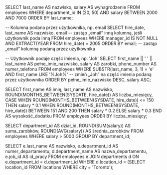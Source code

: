 SELECT 
    last_name AS nazwisko, 
    salary AS wynagrodzenie
FROM 
    employees
WHERE 
    department_id IN (20, 50) AND 
    salary BETWEEN 2000 AND 7000
ORDER BY 
    last_name;


-- Kolumna podana przez użytkownika, np. email
SELECT 
    hire_date, 
    last_name AS nazwisko, 
    email -- zastąp „email” inną kolumną, jeśli użytkownik poda inną
FROM 
    employees
WHERE 
    manager_id IS NOT NULL AND 
    EXTRACT(YEAR FROM hire_date) = 2005
ORDER BY 
    email; -- zastąp „email” kolumną podaną przez użytkownika



-- Użytkownik podaje część imienia, np. 'Joh'
SELECT 
    first_name || ' ' || last_name AS pełne_imie_nazwisko, 
    salary AS zarobki, 
    phone_number AS numer_telefonu
FROM 
    employees
WHERE 
    SUBSTR(last_name, 3, 1) = 'e' AND 
    first_name LIKE '%Joh%' -- zmień „Joh” na część imienia podaną przez użytkownika
ORDER BY 
    pełne_imie_nazwisko DESC, 
    salary ASC;


SELECT 
    first_name AS imię, 
    last_name AS nazwisko, 
    ROUND(MONTHS_BETWEEN(SYSDATE, hire_date)) AS liczba_miesięcy,
    CASE 
        WHEN ROUND(MONTHS_BETWEEN(SYSDATE, hire_date)) <= 150 THEN salary * 0.1
        WHEN ROUND(MONTHS_BETWEEN(SYSDATE, hire_date)) BETWEEN 151 AND 200 THEN salary * 0.2
        ELSE salary * 0.3
    END AS wysokość_dodatku
FROM 
    employees
ORDER BY 
    liczba_miesięcy;


SELECT 
    department_id AS dział_id,
    ROUND(SUM(salary)) AS suma_zarobków,
    ROUND(AVG(salary)) AS średnia_zarobków
FROM 
    employees
WHERE 
    salary > 5000
GROUP BY 
    department_id;



SELECT 
    e.last_name AS nazwisko, 
    e.department_id AS numer_departamentu, 
    d.department_name AS nazwa_departamentu, 
    e.job_id AS id_pracy
FROM 
    employees e
JOIN 
    departments d ON e.department_id = d.department_id
WHERE 
    d.location_id = (SELECT location_id FROM locations WHERE city = 'Toronto');
